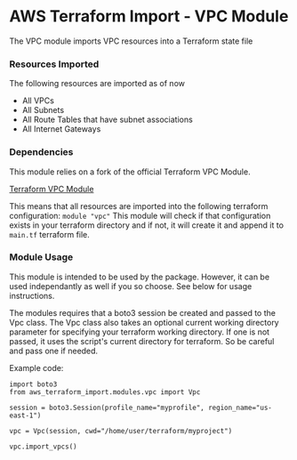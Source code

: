 # AWS Terraform Import - VPC Module

The VPC module imports VPC resources into a Terraform state file

### Resources Imported
The following resources are imported as of now

* All VPCs
* All Subnets
* All Route Tables that have subnet associations
* All Internet Gateways

### Dependencies
This module relies on a fork of the official Terraform VPC Module.

[Terraform VPC Module](https://github.com/adaranutsa/terraform-aws-vpc)

This means that all resources are imported into the following terraform configuration: `module "vpc"`
This module will check if that configuration exists in your terraform directory and if not, it will
create it and append it to `main.tf` terraform file.

### Module Usage
This module is intended to be used by the package. However, it can be used independantly as well
if you so choose. See below for usage instructions.

The modules requires that a boto3 session be created and passed to the Vpc class.
The Vpc class also takes an optional current working directory parameter for
specifying your terraform working directory. If one is not passed, it uses the
script's current directory for terraform. So be careful and pass one if needed.

Example code:
```
import boto3
from aws_terraform_import.modules.vpc import Vpc

session = boto3.Session(profile_name="myprofile", region_name="us-east-1")

vpc = Vpc(session, cwd="/home/user/terraform/myproject")

vpc.import_vpcs()
```